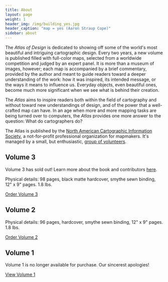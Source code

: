 ```yaml
---
title: About
layout: page
weight: 1
header_img: /img/building_yes.jpg
header_caption: "map = yes (Aaron Straup Cope)"
sidebar: about
---
```


The <em>Atlas of Design</em> is dedicated to showing off some of the world's most beautiful and intriguing cartographic design. Every two years, a new volume is published filled with full-color maps, selected from a worldwide competition and judged by an expert panel. It is more than a museum of images, however; each map is accompanied by a brief commentary, provided by the author and meant to guide readers toward a deeper understanding of the work: how it was inspired, its intended message, or the ways it means to influence us. Everyday objects, even beautiful ones, become much more significant when we see what is behind their creation.

The <em>Atlas</em> aims to inspire readers both within the field of cartography and without toward new understandings of design, and of the power that a well-crafted map can have. In an age when more and more mapping tasks are being turned over to computers, the <em>Atlas</em> provides one more answer to the question: What do cartographers do?

The Atlas is published by the <a href="http://nacis.org">North American Cartographic Information Society</a>, a not-for-profit professional organization for mapmakers. It's managed by a small, but enthusiastic, <a title="Staff" href="http://atlasofdesign.org/staff/">group of volunteers</a>.

## Volume 3

Volume 3 has sold out! Learn more about the book and contributors [here](/2016/10/16/v3-pre-release/).

Physical details: 98 pages, black matte hardcover, smythe sewn binding, 12" x 9" pages. 1.8 lbs.

<a class="button button-blue" href="http://atlasofdesign.bigcartel.com/product/atlas-of-design-volume-3" target="_blank">Order Volume 3</a>

## Volume 2

Physical details: 96 pages, hardcover, smythe sewn binding, 12" x 9" pages. 1.8 lbs.

<a class="button button-blue" href="http://atlasofdesign.bigcartel.com/product/atlas-of-design-volume-2" target="_blank">Order Volume 2</a>

## Volume 1

Volume 1 is no longer available for purchase. Our sincerest apologies!

<a class="button" href="http://atlasofdesign.org/one">View Volume 1</a>
